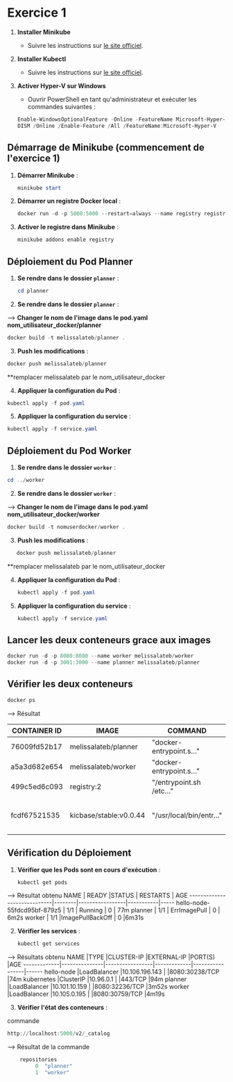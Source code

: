 

# Exercice 1 

1. **Installer Minikube**
   - Suivre les instructions sur [le site officiel](https://minikube.sigs.k8s.io/docs/start/).

2. **Installer Kubectl**
   - Suivre les instructions sur [le site officiel](https://kubernetes.io/docs/tasks/tools/install-kubectl/).

3. **Activer Hyper-V sur Windows**
   - Ouvrir PowerShell en tant qu'administrateur et exécuter les commandes suivantes :
   ```powershell
   Enable-WindowsOptionalFeature -Online -FeatureName Microsoft-Hyper-V -All
   DISM /Online /Enable-Feature /All /FeatureName:Microsoft-Hyper-V
   ```

## Démarrage de Minikube (commencement de l'exercice 1)

1. **Démarrer Minikube** :
   ```powershell
   minikube start
   ```

2. **Démarrer un registre Docker local** :
   ```powershell
   docker run -d -p 5000:5000 --restart=always --name registry registry:2
   ```

3. **Activer le registre dans Minikube** :
   ```powershell
   minikube addons enable registry
   ```


## Déploiement du Pod Planner

1. **Se rendre dans le dossier `planner`** :
   ```powershell
   cd planner
   ```
2. **Se rendre dans le dossier `planner`** :

-->  **Changer le nom de l'image dans le pod.yaml
nom_utilisateur_docker/planner**

   ```powershell
   docker build -t melissalateb/planner .
   ```

3. **Push les modifications** :

```powershell
docker push melissalateb/planner 
```
**remplacer melissalateb par le nom_utilisateur_docker

4. **Appliquer la configuration du Pod** :
```powershell
kubectl apply -f pod.yaml
```

5. **Appliquer la configuration du service** :
```powershell
kubectl apply -f service.yaml
```

## Déploiement du Pod Worker

1. **Se rendre dans le dossier `worker`** :
```powershell
cd ../worker
```
2. **Se rendre dans le dossier `worker`** :

-->  **Changer le nom de l'image dans le pod.yaml
nom_utilisateur_docker/worker**
   ```powershell
   docker build -t nomuserdocker/worker .
   ```
3. **Push les modifications** :
```powershell
   docker push melissalateb/planner
```
**remplacer melissalateb par le nom_utilisateur_docker

4. **Appliquer la configuration du Pod** :
   ```powershell
   kubectl apply -f pod.yaml
   ```

5. **Appliquer la configuration du service** :
   ```powershell
   kubectl apply -f service.yaml
   ```


## Lancer les deux conteneurs grace aux images 

```powershell
docker run -d -p 8080:8080 --name worker melissalateb/worker
docker run -d -p 3001:3000 --name planner melissalateb/planner
```

## Vérifier les deux conteneurs

```sh
docker ps
```
--> Résultat 


| CONTAINER ID | IMAGE                   | COMMAND                  | CREATED         | STATUS         | PORTS                      | NAMES    |
|--------------|-------------------------|--------------------------|-----------------|----------------|----------------------------|----------|
| 76009fd52b17 | melissalateb/planner    | "docker-entrypoint.s…"   | 4 minutes ago   | Up 4 minutes   | 0.0.0.0:3001->3000/tcp     | planner  |
| a5a3d682e654 | melissalateb/worker     | "docker-entrypoint.s…"   | 6 minutes ago   | Up 6 minutes   | 0.0.0.0:8080->8080/tcp     | worker   |
| 499c5ed6c093 | registry:2              | "/entrypoint.sh /etc…"   | 3 hours ago     | Up 3 hours     | 0.0.0.0:5000->5000/tcp     | registry |
| fcdf67521535 | kicbase/stable:v0.0.44  | "/usr/local/bin/entr…"   | 3 hours ago     | Up 3 hours     | 127.0.0.1:59824->22/tcp, 127.0.0.1:59624->2376/tcp | kicbase  |

## Vérification du Déploiement

1. **Vérifier que les Pods sont en cours d'exécution** :
   ```powershell
   kubectl get pods
   ```
--> Résultat obtenu 
NAME                         | READY  |STATUS           |  RESTARTS | AGE
-----------------------------|--------|-----------------|-----------|-----
hello-node-55fdcd95bf-879z5  | 1/1    | Running         |  0        | 77m
planner                      | 1/1    | ErrImagePull    |  0        | 6m2s
worker                       | 1/1    |ImagePullBackOff |  0        |6m31s 

2. **Vérifier les services** :
   ```powershell
   kubectl get services
   ```
--> Résultats obtenu 
NAME         |TYPE           |CLUSTER-IP       |EXTERNAL-IP  |PORT(S)          |AGE
-------------|---------------|-----------------|-------------|-----------------|------
hello-node   |LoadBalancer   |10.106.196.143   |<pending>    |8080:30238/TCP   |74m
kubernetes   |ClusterIP      |10.96.0.1        |<none>       |443/TCP          |94m
planner      |LoadBalancer   |10.101.10.159    |<pending>    |8080:32236/TCP   |3m52s
worker       |LoadBalancer   |10.105.0.195     |<pending>    |8080:30759/TCP   |4m19s

3. **Vérifier l'état des conteneurs** : 

commande 
```powershell
http://localhost:5000/v2/_catalog
```
--> Résultat de la commande 
```powershell	
	repositories	
         0	"planner"
         1	"worker"
```